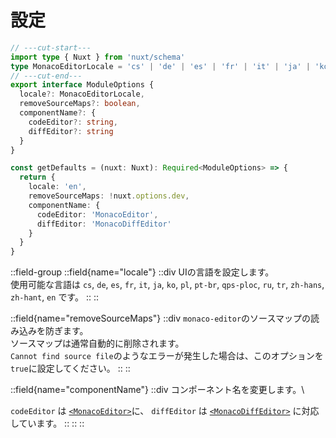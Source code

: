 # 設定
```ts twoslash
// ---cut-start---
import type { Nuxt } from 'nuxt/schema'
type MonacoEditorLocale = 'cs' | 'de' | 'es' | 'fr' | 'it' | 'ja' | 'ko' | 'pl' | 'pt-br' | 'qps-ploc' | 'ru' | 'tr' | 'zh-hans' | 'zh-hant' | 'en'
// ---cut-end---
export interface ModuleOptions {
  locale?: MonacoEditorLocale,
  removeSourceMaps?: boolean,
  componentName?: {
    codeEditor?: string,
    diffEditor?: string
  }
}

const getDefaults = (nuxt: Nuxt): Required<ModuleOptions> => {
  return {
    locale: 'en',
    removeSourceMaps: !nuxt.options.dev,
    componentName: {
      codeEditor: 'MonacoEditor',
      diffEditor: 'MonacoDiffEditor'
    }
  }
}
```

::field-group
  ::field{name="locale"}
  ::div
  UIの言語を設定します。 \
  使用可能な言語は `cs`, `de`, `es`,  `fr`, `it`, `ja`, `ko`, `pl`, `pt-br`, `qps-ploc`, `ru`, `tr`, `zh-hans`, `zh-hant`, `en` です。
  ::
  ::

  ::field{name="removeSourceMaps"}
  ::div
  `monaco-editor`のソースマップの読み込みを防ぎます。 \
  ソースマップは通常自動的に削除されます。 \
  `Cannot find source file`のようなエラーが発生した場合は、このオプションを`true`に設定してください。
  ::
  ::

  ::field{name="componentName"}
  ::div
  コンポーネント名を変更します。\

  `codeEditor` は [`<MonacoEditor>`](../references/monaco-editor)に、 `diffEditor` は [`<MonacoDiffEditor>`](../references/monaco-diff-editor) に対応しています。
  ::
  ::
::
